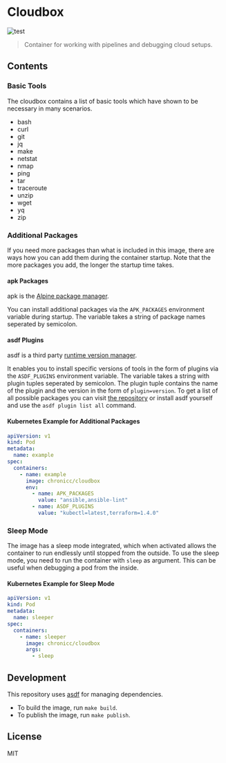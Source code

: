 # Cloudbox

![test](https://github.com/chronicc/docker-cloudbox/actions/workflows/test.yml/badge.svg?branch=main)

> Container for working with pipelines and debugging cloud setups.

## Contents

### Basic Tools

The cloudbox contains a list of basic tools which have shown to be necessary in many scenarios.

* bash
* curl
* git
* jq
* make
* netstat
* nmap
* ping
* tar
* traceroute
* unzip
* wget
* yq
* zip

### Additional Packages

If you need more packages than what is included in this image, there are ways how you can add them during the container startup. Note that the more packages you add, the longer the startup time takes.

#### apk Packages

apk is the [Alpine package manager](https://wiki.alpinelinux.org/wiki/Alpine_Package_Keeper).

You can install additional packages via the `APK_PACKAGES` environment variable during startup. The variable takes a string of package names seperated by semicolon.

#### asdf Plugins

asdf is a third party [runtime version manager](https://asdf-vm.com/).

It enables you to install specific versions of tools in the form of plugins via the `ASDF_PLUGINS` environment variable. The variable takes a string with plugin tuples seperated by semicolon. The plugin tuple contains the name of the plugin and the version in the form of `plugin=version`. To get a list of all possible packages you can visit [the repository](https://github.com/asdf-vm/asdf-plugins/tree/master/plugins) or install asdf yourself and use the `asdf plugin list all` command.

#### Kubernetes Example for Additional Packages

```yaml
apiVersion: v1
kind: Pod
metadata:
  name: example
spec:
  containers:
    - name: example
      image: chronicc/cloudbox
      env:
        - name: APK_PACKAGES
          value: "ansible,ansible-lint"
        - name: ASDF_PLUGINS
          value: "kubectl=latest,terraform=1.4.0"
```

### Sleep Mode

The image has a sleep mode integrated, which when activated allows the container to run endlessly until stopped from the outside. To use the sleep mode, you need to run the container with `sleep` as argument. This can be useful when debugging a pod from the inside.

#### Kubernetes Example for Sleep Mode

```yaml
apiVersion: v1
kind: Pod
metadata:
  name: sleeper
spec:
  containers:
    - name: sleeper
      image: chronicc/cloudbox
      args:
        - sleep
```

## Development

This repository uses [asdf](https://asdf-vm.com/) for managing dependencies.

* To build the image, run `make build`.
* To publish the image, run `make publish`.

## License

MIT
